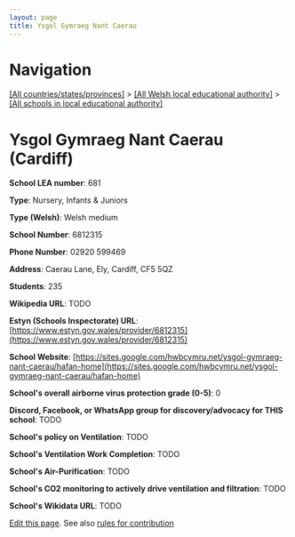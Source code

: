 ```yaml
---
layout: page
title: Ysgol Gymraeg Nant Caerau
---
```

# Navigation

[[All countries/states/provinces]](../../..) > [[All Welsh local educational authority]](../..) > [[All schools in local educational authority]](..)

# Ysgol Gymraeg Nant Caerau (Cardiff)

**School LEA number**: 681

**Type**: Nursery, Infants & Juniors

**Type (Welsh)**: Welsh medium

**School Number**: 6812315

**Phone Number**: 02920 599469

**Address**: Caerau Lane, Ely, Cardiff, CF5 5QZ

**Students**: 235

**Wikipedia URL**: TODO

**Estyn (Schools Inspectorate) URL**: [https://www.estyn.gov.wales/provider/6812315](https://www.estyn.gov.wales/provider/6812315)

**School Website**: [https://sites.google.com/hwbcymru.net/ysgol-gymraeg-nant-caerau/hafan-home](https://sites.google.com/hwbcymru.net/ysgol-gymraeg-nant-caerau/hafan-home)

**School's overall airborne virus protection grade (0-5)**: 0

**Discord, Facebook, or WhatsApp group for discovery/advocacy for THIS school**: TODO

**School's policy on Ventilation**: TODO

**School's Ventilation Work Completion**: TODO

**School's Air-Purification**: TODO

**School's CO2 monitoring to actively drive ventilation and filtration**: TODO

**School's Wikidata URL**: TODO




[Edit this page](https://github.com/ventilate-schools/Wales/edit/prif/./Cardiff/Ysgol_Gymraeg_Nant_Caerau.md). See also [rules for contribution](../../../contribution-rules/)